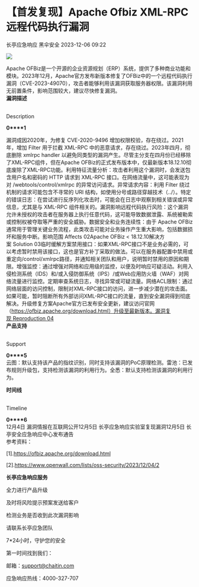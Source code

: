 #  【首发复现】Apache Ofbiz XML-RPC 远程代码执行漏洞   
长亭应急响应  黑伞安全   2023-12-06 09:22  
  
![](https://mmbiz.qpic.cn/sz_mmbiz_png/FOh11C4BDicSMpKSibYGGsb6KqqBlUKAzEmtosaTIMKsyiaXBgaqFajdb8e0RhRia98Siamal0Q5eddshRJ2VgM3obw/640?wx_fmt=png&from=appmsg&wxfrom=5&wx_lazy=1&wx_co=1 "")  
  
Apache OFBiz是一个开源的企业资源规划（ERP）系统，提供了多种商业功能和模块。2023年12月，Apache官方发布新版本修复了OFBiz中的一个远程代码执行漏洞（CVE-2023-49070），攻击者能够利用该漏洞获取服务器权限。该漏洞利用无前置条件，影响范围较大，建议尽快修复漏洞。  
**漏洞描述**  
  
   
Description   
  
  
  
**0****1**  
  
漏洞成因2020年，为修复 CVE-2020-9496 增加权限校验，存在绕过。2021年，增加 Filter 用于拦截 XML-RPC 中的恶意请求，存在绕过。2023年四月，彻底删除 xmlrpc handler 以避免同类型的漏洞产生。尽管主分支在四月份已经移除了XML-RPC组件，但在Apache OFBiz的正式发布版本中，仅最新版本18.12.10彻底废除了XML-RPC功能。利用特征流量分析：攻击者利用这个漏洞时，会发送包含用户名和密码的 HTTP 请求到 XML-RPC 接口。在网络流量中，这可能表现为对 /webtools/control/xmlrpc 的异常访问请求。异常请求内容：利用 Filter 绕过机制的请求可能包含不寻常的 URI 结构，如使用分号或路径穿越技术（../）。特定的错误日志：在尝试进行反序列化攻击时，可能会在日志中观察到相关错误或异常信息，尤其是与 XML-RPC 组件相关的。漏洞影响远程代码执行风险：这个漏洞允许未授权的攻击者在服务器上执行任意代码，这可能导致数据泄露、系统被勒索或控制权被夺取等严重的安全威胁。数据安全和业务连续性：由于 Apache OFBiz 通常用于管理关键业务流程，此类攻击可能对业务操作产生重大影响，包括数据损坏和服务中断。影响范围 Affects 02Apache OFBiz < 18.12.10解决方案 Solution 03临时缓解方案禁用接口：如果XML-RPC接口不是业务必需的，可以考虑暂时禁用该接口，这也是官方补丁采取的做法。可以在服务器配置中禁用或重定向/control/xmlrpc路径，并通知相关团队和用户，说明暂时禁用的原因和期限。增强监控：通过增强对网络和应用级的监控，以便及时响应可疑活动。利用入侵检测系统（IDS）和/或入侵防御系统（IPS）/或Web应用防火墙（WAF）对网络流量进行监控。定期审查系统日志，寻找异常或可疑流量。网络ACL限制：通过网络层面的访问控制，限制对XML-RPC接口的访问，进一步减少潜在的攻击面。如果可能，暂时阻断所有外部访问XML-RPC接口的流量，直到安全漏洞得到彻底解决。升级修复方案Apache官方已发布安全更新，建议访问官网（https://ofbiz.apache.org/download.html）升级至最新版本。漏洞复现 Reproduction 04  
**产品支持**  
  
   
Support   
  
  
  
**0****5**  
云图：默认支持该产品的指纹识别，同时支持该漏洞的PoC原理检测。雷池：已发布规则升级包，支持检测该漏洞的利用行为。全悉：默认支持检测该漏洞的利用行为。  
  
  
**时间线**  
  
   
Timeline   
  
  
  
**0****6**  
12月4日 漏洞情报在互联网公开12月5日 长亭应急响应实验室复现漏洞12月5日 长亭安全应急响应中心发布通告  
参考资料：  
  
[1].https://ofbiz.apache.org/download.html  
  
[2].https://www.openwall.com/lists/oss-security/2023/12/04/2  
  
  
**长亭应急响应服务**  
  
  
  
  
全力进行产品升级  
  
及时将风险提示预案发送给客户  
  
检测业务是否收到此次漏洞影响  
  
请联系长亭应急团队  
  
7*24小时，守护您的安全  
  
  
第一时间找到我们：  
  
邮箱：support@chaitin.com  
  
应急响应热线：4000-327-707  
  
